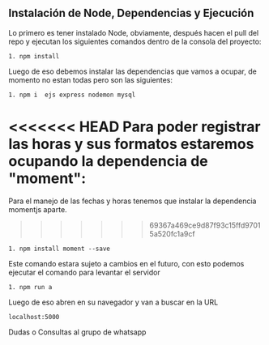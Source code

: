 
## Instalación de Node, Dependencias y Ejecución

Lo primero es tener instalado Node, obviamente, después hacen el pull del repo y ejecutan los siguientes comandos dentro de la consola del proyecto:

    1. npm install 


Luego de eso debemos instalar las dependencias que vamos a ocupar, de momento no estan todas pero son las siguientes: 

    1. npm i  ejs express nodemon mysql

<<<<<<< HEAD
Para poder registrar las horas y sus formatos estaremos ocupando la dependencia de "moment":
=======
Para el manejo de las fechas y horas tenemos que instalar la dependencia momentjs aparte.
>>>>>>> 69367a469ce9d87f93c15ffd97015a520fc1a9cf

    1. npm install moment --save

Este comando estara sujeto a cambios en el futuro, con esto podemos ejecutar el comando para levantar el servidor

    1. npm run a

Luego de eso abren en su navegador y van a buscar en la URL

    localhost:5000

Dudas o Consultas al grupo de whatsapp 
